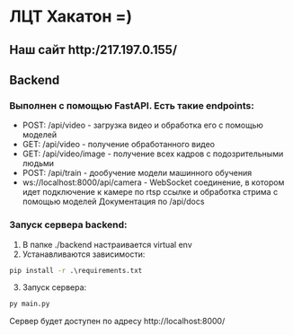 # ЛЦТ Хакатон =)

## Наш сайт http:/217.197.0.155/

## Backend 
### Выполнен с помощью FastAPI. Есть такие endpoints:
 - POST: /api/video - загрузка видео и обработка его с помощью моделей
 - GET: /api/video - получение обработанного видео 
 - GET: /api/video/image - получение всех кадров с подозрительными людьми
 - POST: /api/train - дообучение модели машинного обучения
 - ws://localhost:8000/api/camera - WebSocket соединение, в котором идет подключение к камере по rtsp ссылке и обработка стрима с помощью моделей
Документация по /api/docs

### Запуск сервера backend:
1. В папке ./backend настраивается virtual env
2. Устанавливаются зависимости:
```cmd
pip install -r .\requirements.txt
```
3. Запуск сервера:
```cmd
py main.py
```
Сервер будет доступен по адресу http://localhost:8000/


